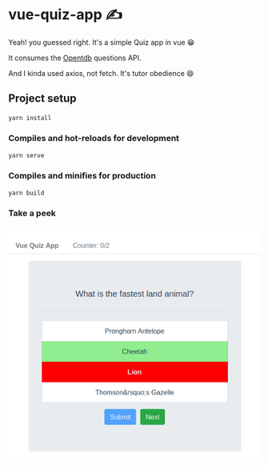 # vue-quiz-app ✍️
Yeah! you guessed right. It's a simple Quiz app in vue 😁 

It consumes the [Opentdb](opentdb.com) questions API. 

And I kinda used axios, not fetch. It's tutor obedience 😄 


## Project setup
```
yarn install
```

### Compiles and hot-reloads for development
```
yarn serve
```

### Compiles and minifies for production
```
yarn build
```
### Take a peek
![](./quiz.png)